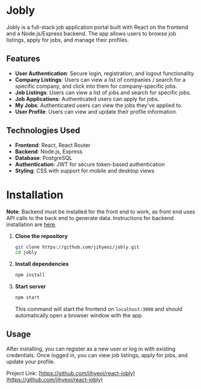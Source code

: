 # Jobly
Jobly is a full-stack job application portal built with React on the frontend and a Node.js/Express backend. The app allows users to browse job listings, apply for jobs, and manage their profiles.

## Features

- **User Authentication**: Secure login, registration, and logout functionality.
- **Company Listings**: Users can view a list of companies / search for a specific company, and click into them for company-specific jobs.
- **Job Listings**: Users can view a list of jobs and search for specific jobs.
- **Job Applications**: Authenticated users can apply for jobs.
- **My Jobs**: Authenticated users can view the jobs they've applied to.
- **User Profile**: Users can view and update their profile information.

## Technologies Used
- **Frontend**: React, React Router
- **Backend**: Node.js, Express
- **Database**: PostgreSQL
- **Authentication**: JWT for secure token-based authentication
- **Styling**: CSS with support for mobile and desktop views

# Installation
**Note**: Backend must be installed for the front end to work, as front end uses API calls to the back end to generate data. Instructions for backend installation are [here](https://github.com/jihyeoi/express-jobly-backend). 

1. **Clone the repository**
   ```bash
   git clone https://github.com/jihyeoi/jobly.git
   cd jobly
   ```
2. **Install dependencies**
   ```bash
   npm install
   ```
3. **Start server**
   ```bash
   npm start
   ```
   This command will start the frontend on `localhost:3000` and should automatically open a browser window with the app.

## Usage

After installing, you can register as a new user or log in with existing credentials. Once logged in, you can view job listings, apply for jobs, and update your profile.

Project Link: [https://github.com/jihyeoi/react-jobly](https://github.com/jihyeoi/react-jobly)

   
